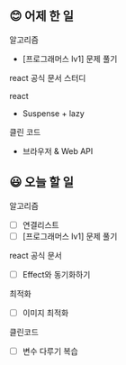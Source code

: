 ## 😊 어제 한 일

알고리즘

- [프로그래머스 lv1] 문제 풀기

react 공식 문서 스터디

react

- Suspense + lazy

클린 코드

- 브라우저 & Web API

## 😃 오늘 할 일

알고리즘

- [ ] 연결리스트
- [ ] [프로그래머스 lv1] 문제 풀기

react 공식 문서

- [ ] Effect와 동기화하기

최적화

- [ ] 이미지 최적화

클린코드

- [ ] 변수 다루기 복습
